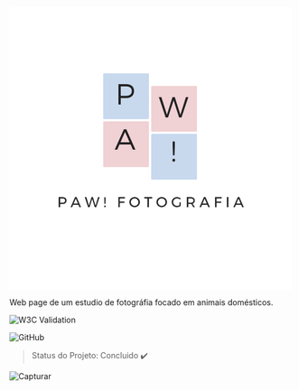 <img align="center" src="https://github.com/GuilhermeSantosGuimaraes/Vnda/blob/main/vnda/src/img/Logo/PAW__Fotografia.png" />

<p align= justify> Web page de um estudio de fotográfia focado em animais domésticos.</p>

![W3C Validation](https://img.shields.io/w3c-validation/html?targetUrl=https%3A%2F%2Fvalidator.w3.org%2Fnu%2F%23file)

![GitHub](https://img.shields.io/github/license/GuilhermeSantosGuimaraes/Vnda)


> Status do Projeto: Concluido :heavy_check_mark:

![Capturar](https://user-images.githubusercontent.com/84693984/122696831-6cb95500-d21a-11eb-92c7-909ec3b60770.PNG)
